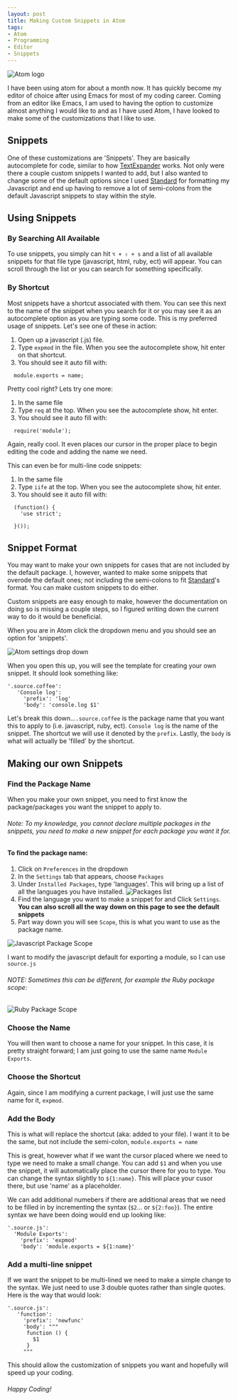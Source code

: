 ```yaml
---
layout: post
title: Making Custom Snippets in Atom
tags:
- Atom
- Programming
- Editor
- Snippets
---
```

![Atom logo](./assets/images/atom-custom-snippets/atom-custom-snippets.png)
<br>

I have been using atom for about a month now. It has quickly become my editor of choice after using Emacs for most of my coding career. Coming from an editor like Emacs, I am used to having the option to customize almost anything I would like to and as I have used Atom, I have looked to make some of the customizations that I like to use.

## Snippets
One of these customizations are 'Snippets'. They are basically autocomplete for code, similar to how [TextExpander](http://textexpander.com) works. Not only were there a couple custom snippets I wanted to add, but I also wanted to change some of the default options since I used [Standard](http://standardjs.com/) for formatting my Javascript and end up having to remove a lot of semi-colons from the default Javascript snippets to stay within the style.

## Using Snippets

### By Searching All Available
To use snippets, you simply can hit `⌥ + ⇧ + s` and a list of all available snippets for that file type (javascript, html, ruby, ect) will appear. You can scroll through the list or you can search for something specifically.

### By Shortcut
Most snippets have a shortcut associated with them. You can see this next to the name of the snippet when you search for it or you may see it as an autocomplete option as you are typing some code. This is my preferred usage of snippets. Let's see one of these in action:
1) Open up a javascript (.js) file.
2) Type `expmod` in the file. When you see the autocomplete show, hit enter on that shortcut.
3) You should see it auto fill with:
  ```
    module.exports = name;
  ```

Pretty cool right? Lets try one more:
1) In the same file
2) Type `req` at the top. When you see the autocomplete show, hit enter.
3) You should see it auto fill with:
  ```
    require('module');
  ```

Again, really cool. It even places our cursor in the proper place to begin editing the code and adding the name we need.

This can even be for multi-line code snippets:
1) In the same file
2) Type `iife` at the top. When you see the autocomplete show, hit enter.
3) You should see it auto fill with:
  ```
    (function() {
      'use strict';

    }());
  ```

## Snippet Format

You may want to make your own snippets for cases that are not included by the default package. I, however, wanted to make some snippets that overode the default ones; not including the semi-colons to fit [Standard](http://standardjs.com/)'s format. You can make custom snippets to do either.

Custom snippets are easy enough to make, however the documentation on doing so is missing a couple steps, so I figured writing down the current way to do it would be beneficial.

When you are in Atom click the dropdown menu and you should see an option for 'snippets'.

![Atom settings drop down](./assets/images/atom-custom-snippets/drop-down.png)

When you open this up, you will see the template for creating your own snippet. It should look something like:

```
'.source.coffee':
   'Console log':
     'prefix': 'log'
     'body': 'console.log $1'
```

Let's break this down...`.source.coffee` is the package name that you want this to apply to (i.e. javascript, ruby, ect). `Console log` is the name of the snippet. The shortcut we will use it denoted by the `prefix`. Lastly, the `body` is what will actually be 'filled' by the shortcut.

## Making our own Snippets

### Find the Package Name
When you make your own snippet, you need to first know the package/packages you want the snippet to apply to.

###### Note: To my knowledge, you cannot declare multiple packages in the snippets, you need to make a new snippet for each package you want it for.

#### To find the package name:

1) Click on `Preferences` in the dropdown
2) In the `Settings` tab that appears, choose `Packages`
3) Under `Installed Packages`, type 'languages'. This will bring up a list of all the languages you have installed.
![Packages list](./assets/images/atom-custom-snippets/installed-packages.png)
4) Find the language you want to make a snippet for and Click `Settings`. __You can also scroll all the way down on this page to see the default snippets__
5) Part way down you will see `Scope`, this is what you want to use as the package name.

![Javascript Package Scope](./assets/images/atom-custom-snippets/package-js.png)

I want to modify the javascript default for exporting a module, so I can use `source.js`

###### NOTE: Sometimes this can be different, for example the Ruby package scope:

![Ruby Package Scope](./assets/images/atom-custom-snippets/package-ruby.png)

### Choose the Name
You will then want to choose a name for your snippet. In this case, it is pretty straight forward; I am just going to use the same name `Module Exports`.

### Choose the Shortcut
Again, since I am modifying a current package, I will just use the same name for it, `expmod`.

### Add the Body
This is what will replace the shortcut (aka: added to your file). I want it to be the same, but not include the semi-colon, `module.exports = name`

This is great, however what if we want the cursor placed where we need to type we need to make a small change. You can add `$1` and when you use the snippet, it will automatically place the cursor there for you to type. You can change the syntax slightly to `${1:name}`. This will place your cusor there, but use 'name' as a placeholder.

We can add additional numebers if there are additional areas that we need to be filled in by incrementing the syntax (`$2`... or `${2:foo}`). The entire syntax we have been doing would end up looking like:
```
'.source.js':
  'Module Exports':
    'prefix': 'expmod'
    'body': 'module.exports = ${1:name}'
```

### Add a multi-line snippet
If we want the snippet to be multi-lined we need to make a simple change to the syntax. We just need to use 3 double quotes rather than single quotes. Here is the way that would look:
```
'.source.js':
   'function':
     'prefix': 'newfunc'
     'body': """
      function () {
        $1
      }
     """
```

This should allow the customization of snippets you want and hopefully will speed up your coding.

###### Happy Coding!
